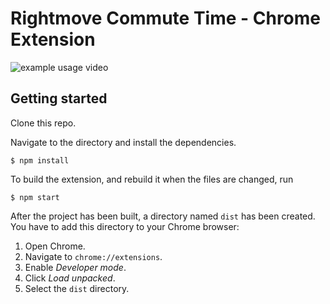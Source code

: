 # Rightmove Commute Time - Chrome Extension


![example usage video](https://j.gifs.com/XLmZ5g.gif)


## Getting started

Clone this repo.

Navigate to the directory and install the dependencies.

```
$ npm install
```

To build the extension, and rebuild it when the files are changed, run

```
$ npm start
```

After the project has been built, a directory named `dist` has been created. You have to add this directory to your Chrome browser:

1. Open Chrome.
2. Navigate to `chrome://extensions`.
3. Enable _Developer mode_.
4. Click _Load unpacked_.
5. Select the `dist` directory.
